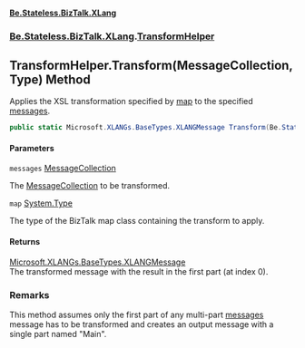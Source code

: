 #### [Be.Stateless.BizTalk.XLang](README.md 'README')
### [Be.Stateless.BizTalk.XLang](Be.Stateless.BizTalk.XLang.md 'Be.Stateless.BizTalk.XLang').[TransformHelper](TransformHelper.md 'Be.Stateless.BizTalk.XLang.TransformHelper')

## TransformHelper.Transform(MessageCollection, Type) Method

Applies the XSL transformation specified by [map](TransformHelper.Transform(MessageCollection,Type).md#Be.Stateless.BizTalk.XLang.TransformHelper.Transform(Be.Stateless.BizTalk.XLang.MessageCollection,System.Type).map 'Be.Stateless.BizTalk.XLang.TransformHelper.Transform(Be.Stateless.BizTalk.XLang.MessageCollection, System.Type).map') to the specified [messages](TransformHelper.Transform(MessageCollection,Type).md#Be.Stateless.BizTalk.XLang.TransformHelper.Transform(Be.Stateless.BizTalk.XLang.MessageCollection,System.Type).messages 'Be.Stateless.BizTalk.XLang.TransformHelper.Transform(Be.Stateless.BizTalk.XLang.MessageCollection, System.Type).messages').

```csharp
public static Microsoft.XLANGs.BaseTypes.XLANGMessage Transform(Be.Stateless.BizTalk.XLang.MessageCollection messages, System.Type map);
```
#### Parameters

<a name='Be.Stateless.BizTalk.XLang.TransformHelper.Transform(Be.Stateless.BizTalk.XLang.MessageCollection,System.Type).messages'></a>

`messages` [MessageCollection](MessageCollection.md 'Be.Stateless.BizTalk.XLang.MessageCollection')

The [MessageCollection](MessageCollection.md 'Be.Stateless.BizTalk.XLang.MessageCollection') to be transformed.

<a name='Be.Stateless.BizTalk.XLang.TransformHelper.Transform(Be.Stateless.BizTalk.XLang.MessageCollection,System.Type).map'></a>

`map` [System.Type](https://docs.microsoft.com/en-us/dotnet/api/System.Type 'System.Type')

The type of the BizTalk map class containing the transform to apply.

#### Returns
[Microsoft.XLANGs.BaseTypes.XLANGMessage](https://docs.microsoft.com/en-us/dotnet/api/Microsoft.XLANGs.BaseTypes.XLANGMessage 'Microsoft.XLANGs.BaseTypes.XLANGMessage')  
The transformed message with the result in the first part (at index 0).

### Remarks
This method assumes only the first part of any multi-part [messages](TransformHelper.Transform(MessageCollection,Type).md#Be.Stateless.BizTalk.XLang.TransformHelper.Transform(Be.Stateless.BizTalk.XLang.MessageCollection,System.Type).messages 'Be.Stateless.BizTalk.XLang.TransformHelper.Transform(Be.Stateless.BizTalk.XLang.MessageCollection, System.Type).messages') message has to be transformed
and creates an output message with a single part named "Main".